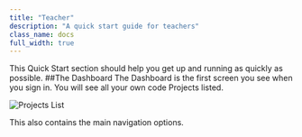 ```yaml
---
title: "Teacher"
description: "A quick start guide for teachers"
class_name: docs
full_width: true
---
```


This Quick Start section should help you get up and running as quickly as possible.
##The Dashboard
The Dashboard is the first screen you see when you sign in. You will see all your own code Projects listed.

![Projects List](/img/docs/projects_list.png)

This also contains the main navigation options.

